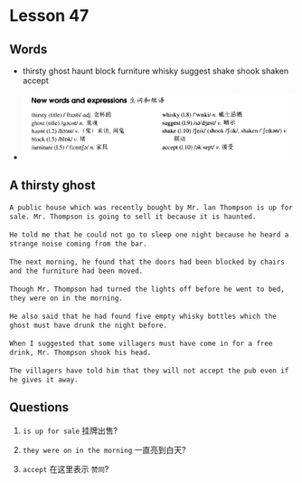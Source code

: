 # Lesson 47

## Words

- thirsty ghost haunt block furniture whisky suggest shake shook shaken accept

- ![Words](../../../Images/Part2/05/words-47.png)

## A thirsty ghost

```
A public house which was recently bought by Mr. lan Thompson is up for sale. Mr. Thompson is going to sell it because it is haunted.

He told me that he could not go to sleep one night because he heard a strange noise coming from the bar.

The next morning, he found that the doors had been blocked by chairs and the furniture had been moved.

Though Mr. Thompson had turned the lights off before he went to bed, they were on in the morning.

He also said that he had found five empty whisky bottles which the ghost must have drunk the night before.

When I suggested that some villagers must have come in for a free drink, Mr. Thompson shook his head.

The villagers have told him that they will not accept the pub even if he gives it away.
```

## Questions

1. `is up for sale` 挂牌出售?

2. `they were on in the morning` 一直亮到白天?

3. `accept` 在这里表示 `赞同`?
